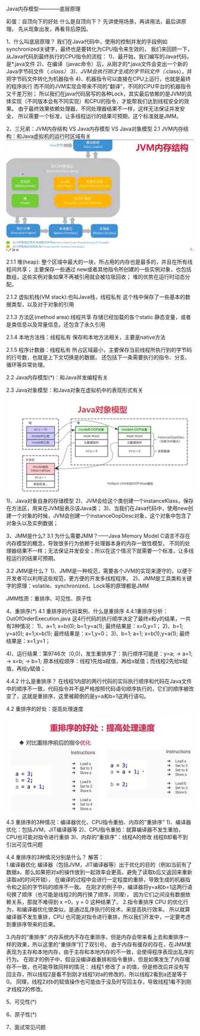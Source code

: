 Java内存模型————底层原理

彩蛋：自顶向下的好处
什么是自顶向下？
先讲使用场景，再讲用法，最后讲原理。
先从现象出发，再看背后原因。

1、什么叫底层原理？
我们在Java代码中，使用的控制并发的手段例如synchronized关键字，最终也是要转化为CPU指令来生效的，
我们来回顾一下，从Java代码到最终执行的CPU指令的流程： 
1)、最开始，我们编写的Java代码，是*.java文件 
2)、在编译（javac命令）后，从刚才的*.java文件会变出一个新的Java字节码文件（*.class） 
3)、JVM会执行刚才生成的字节码文件（*.class），并把字节码文件转化为机器指令 
4)、机器指令可以直接在CPU上运行，也就是最终的程序执行 
而不同的JVM实现会带来不同的“翻译”，不同的CPU平台的机器指令又千差万别；
所以我们在java代码层写的各种Lock，其实最后依赖的是JVM的具体实现（不同版本会有不同实现）和CPU的指令，才能帮我们达到线程安全的效果。
由于最终效果依赖处理器，不同处理器结果不一样，这样无法保证并发安全，
所以需要一个标准，让多线程运行的结果可预期，这个标准就是JMM。

2、三兄弟：JVM内存结构 VS Java内存模型 VS Java对象模型
2.1 JVM内存结构：和Java虚拟机的运行时区域有关
![binaryTree](../img/JVM内存结构.png "binaryTree")

2.1.1 堆(heap): 整个区域中最大的一块，所占用的内存也是最多的，并且在所有线程间共享；
主要保存一些通过 new或者其他指令所创建的一些实例对象，也包括数组，这些实例对象如果不再被引用就会被垃圾回收；
堆的优势在运行时动态分配。

2.1.2 虚拟机栈(VM stack):也叫Java栈，线程私有
这个栈中保存了一些基本的数据类型，以及对于对象的引用

2.1.3 方法区(method area):线程共享
存储已经加载的各个static 静态变量，或者是类信息以及常量信息，还包含了永久引用

2.1.4 本地方法栈：线程私有
保存和本地方法相关，主要是native方法

2.1.5 程序计数器：线程私有
所占区域最小，主要保存当前线程所执行到的字节码的行号数，也就是上下文切换是的数据， 
还包括下一条需要执行的指令、分支、循环等异常处理。

2.2 Java内存模型(*)：和Java并发编程有关

2.3 Java对象模型：和Java对象在虚拟机中的表现形式有关
![binaryTree](../img/Java对象模型.png "binaryTree")
1)、Java对象自身的存储模型
2)、JVM会给这个类创建一个instanceKlass，保存在方法区，用来在JVM层表示该Java类；
3)、当我们在Java代码中，使用new创建一个对象的时候，JVM会创建一个instanceOopDesc对象，这个对象中包含了对象头以及实例数据；

3、JMM是什么?
3.1 为什么需要JMM？——Java Memory Model
C语言不存在内存模型的概念，导致很多行为依赖于处理器本身的内存一致性模型，
不同的处理器结果不一样；无法保证并发安全；所以在这个情况下就需要一个标准，让多线程运行的结果可预期。

3.2 JMM是什么？
1)、JMM是一种规范，需要各个JVM的实现来遵守的，以便于开发者可以利用这些规范，更方便的开发多线程程序。
2)、JMM是工具类和关键字的原理：volatile、synchronized、Lock等的原理都是JMM

JMM性质：重排序、可见性、原子性

4、重排序(*)
4.1 重排序的代码案例、什么是重排序
4.4.1重排序分析：OutOfOrderExecution.java
这4行代码的执行顺序决定了最终x和y的结果，一共有3种情况：
1)、a=1; x=b(0); b=1;y=a(1); 最终结果是：x=0,y=1；
2)、b=1; y=a(0); a=1;x=b(1); 最终结果是：x=1,y=0；
3)、b=1; a=1; x=b(1);y=a(1); 最终结果是：x=1,y=1；

4)、运行结果：第9746次（0,0)，发生重排序了：执行顺序可能是：y=a; -> a=1; -> x=b; -> b=1;
原本线程顺序：线程1先给a赋值，再给x赋值；而线程2先给b赋值，再给y赋值；

4.4.2 什么是重排序？
在线程1内部的两行代码的实际执行顺序和代码在Java文件中的顺序不一致，代码指令并不是严格按照代码语句顺序执行的，它们的顺序被改变了，这就是重排序，这里被颠倒的是y=a和b=1这两行语句。

4.2 重排序的好处：提高处理速度
![binaryTree](../img/重排序好处.png "binaryTree")

4.3 重排序的3种情况：编译器优化、CPU指令重拍、内存的"重排序"
1)、编译器优化：包括JVM，JIT编译器等
2)、CPU指令重拍：就算编译器不发生重拍，CPU也可能对指令进行重排
3)、内存的“重排序”：线程A的修改 线程B却看不到 引出可见性问题

4.4 重排序的3种情况分别是什么？ 
解答：  
1.编译器优化 编译器（包括JVM，JIT编译器等）出于优化的目的（例如当前有了数据a，那么如果把对a的操作放到一起效率会更高，避免了读取b后又返回来重新读取a的时间开销），
在编译的过程中会进行一定程度的重排，导致生成的机器指令和之前的字节码的顺序不一致。
 在刚才的例子中，编译器将y=a和b=1这两行语句换了顺序（也可能是线程2的两行换了顺序，同理），
 因为它们之间没有数据依赖关系，那就不难得到 x =0，y = 0 这种结果了。 
2.指令重排序 CPU 的优化行为，和编译器优化很类似，是通过乱序执行的技术，来提高执行效率。
 所以就算编译器不发生重排，CPU 也可能对指令进行重排，所以我们开发中，一定要考虑到重排序带来的后果。 
 
3.内存的“重排序” 内存系统内不存在重排序，但是内存会带来看上去和重排序一样的效果，所以这里的“重排序”打了双引号。
 由于内存有缓存的存在，在JMM里表现为主存和本地内存，由于主存和本地内存的不一致，会使得程序表现出乱序的行为。
 在刚才的例子中，假设没编译器重排和指令重排，但是如果发生了内存缓存不一致，也可能导致同样的情况：
 线程1 修改了 a 的值，但是修改后并没有写回主存，所以线程2是看不到刚才线程1对a的修改的，所以线程2看到a还是等于0。
 同理，线程2对b的赋值操作也可能由于没及时写回主存，导致线程1看不到刚才线程2的修改。

5、可见性(*)

6、原子性(*)

7、面试常见问题

